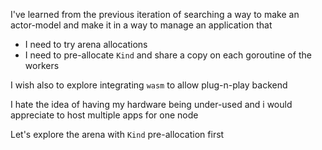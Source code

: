 I've learned from the previous iteration of searching a way to make an actor-model and make it in a way to manage an application that 
- I need to try arena allocations
- I need to pre-allocate `Kind` and share a copy on each goroutine of the workers
  
I wish also to explore integrating `wasm` to allow plug-n-play backend

I hate the idea of having my hardware being under-used and i would appreciate to host multiple apps for one node

Let's explore the arena with `Kind` pre-allocation first

